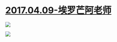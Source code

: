 # [2017.04.09-埃罗芒阿老师](https://bangumi.bilibili.com/anime/5997)
![](https://bilicoverimg.github.io/2017/2017.04.09-埃罗芒阿老师.jpg)

![](https://bilicover2017.github.io/2017.04.09.jpg)